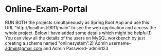 # Online-Exam-Portal

RUN BOTH the projects simultaneously as Spring Boot App and use this URL "http://localhost:9011/main" to see the web application and access the whole project. Below I have added some details which might be helpful.1) You can view all the details of the users on MySQL workbench by just creating a schema named "onlinesystem".2) Admin username- admin@gmail.com and Admin Password- admin123
